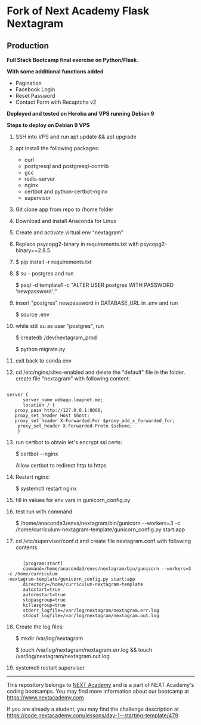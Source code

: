 # Fork of Next Academy Flask Nextagram


## Production

**Full Stack Bootcamp final exercise on Python/Flask.**

**With some additional functions added**

- Pagination
- Facebook Login
- Reset Password
- Contact Form with Recaptcha v2

**Deployed and tested on Heroku and VPS running Debian 9**

**Steps to deploy on Debian 9 VPS**

1. SSH into VPS and run apt update && apt upgrade

2. apt install the following packages:
   - curl
   - postgresql and postgresql-contrib
   - gcc
   - redis-server
   - nginx
   - certbot and python-certbot-nginx
   - supervisor

3. Git clone app from repo to /home folder

4. Download and install Anaconda for Linux

5. Create and activate virtual env "nextagram"

6. Replace psycopg2-binary in requirements.txt with psycopg2-binary==2.8.5. 

7. $ pip install -r requirements.txt

8. $ su - postgres and run 

   $ psql -d template1 -c "ALTER USER postgres WITH PASSWORD 'newpassword';"

9. insert "postgres" newpassword in DATABASE_URL in .env and run

   $ source .env

10. while still su as user "postgres", run

      $ createdb /dev/nextagram_prod

      $ python migrate.py 

11. exit back to conda env

12. cd /etc/nginx/sites-enabled and delete the "default" file in the folder. create file "nextagram" with following content:

<pre><code>   
server {
      server_name webapp.leapnet.me;
      location / {
   proxy_pass http://127.0.0.1:8000;
   proxy_set_header Host $host;
   proxy_set_header X-Forwarded-For $proxy_add_x_forwarded_for;
	proxy_set_header X-Forwarded-Proto $scheme;
    }
</code></pre>
13. run certbot to obtain let's encrypt ssl certs:

      $  certbot --nginx

      Allow certbot to redirect http to https

14. Restart nginx:

      $ systemctl restart nginx

15. fill in values for env vars in gunicorn_config.py

16. test run with command

    $ /home/anaconda3/envs/nextagram/bin/gunicorn --workers=3 -c /home/curriculum-nextagram-template/gunicorn_config.py start:app

17. cd /etc/supervisor/conf.d and create file nextagram.conf with following contents:
<pre><code>
      [program:start]
      command=/home/anaconda3/envs/nextagram/bin/gunicorn --workers=3 -c /home/curriculum
-nextagram-template/gunicorn_config.py start:app
      directory=/home/curriculum-nextagram-template
      autostart=true
      autorestart=true
      stopasgroup=true
      killasgroup=true
      stderr_logfile=/var/log/nextagram/nextagram.err.log
      stdout_logfile=/var/log/nextagram/nextagram.out.log
</code></pre>

18. Create the log files:

      $ mkdir /var/log/nextagram

      $ touch /var/log/nextagram/nextagram.err.log && touch /var/log/nextagram/nextagram.out.log


19. systemctl restart supervisor

---

This repository belongs to [NEXT Academy](https://www.nextacademy.com/?utm_source=github&utm_medium=student-challenge&utm_campaign=flask-nextagram) and is a part of NEXT Academy's coding bootcamps. You may find more information about our bootcamp at https://www.nextacademy.com

If you are already a student, you may find the challenge description at https://code.nextacademy.com/lessons/day-1--starting-template/479
